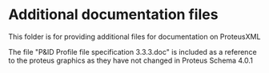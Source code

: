 # Additional documentation files

This folder is for providing additional files for documentation on ProteusXML

The file "P&ID Profile file specification 3.3.3.doc" is included as a reference to the proteus graphics as they have not changed in Proteus Schema 4.0.1
